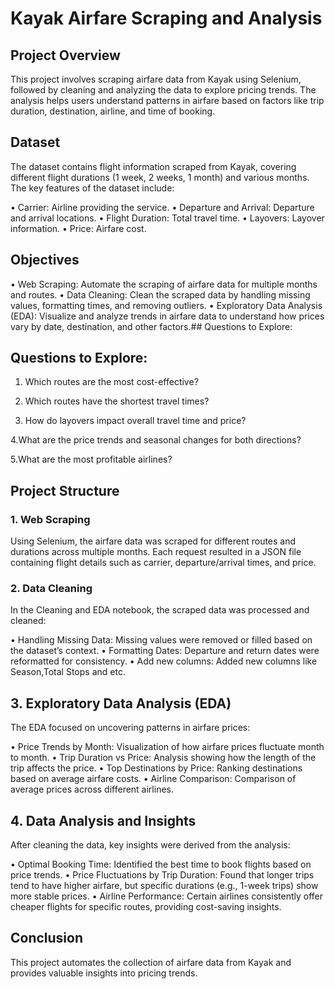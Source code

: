 # Kayak Airfare Scraping and Analysis

## Project Overview

This project involves scraping airfare data from Kayak using Selenium, followed by cleaning and analyzing the data to explore pricing trends. The analysis helps users understand patterns in airfare based on factors like trip duration, destination, airline, and time of booking.

## Dataset

The dataset contains flight information scraped from Kayak, covering different flight durations (1 week, 2 weeks, 1 month) and various months. The key features of the dataset include:

 • Carrier: Airline providing the service.
 • Departure and Arrival: Departure and arrival locations.
 • Flight Duration: Total travel time.
 • Layovers: Layover information.
 • Price: Airfare cost.

## Objectives

 • Web Scraping: Automate the scraping of airfare data for multiple months and routes.
 • Data Cleaning: Clean the scraped data by handling missing values, formatting times, and removing outliers.
 • Exploratory Data Analysis (EDA): Visualize and analyze trends in airfare data to understand how prices vary by date, destination, and other factors.## Questions to Explore:

## Questions to Explore:

1. Which routes are the most cost-effective?

2. Which routes have the shortest travel times?

3. How do layovers impact overall travel time and price?

4.What are the price trends and seasonal changes for both directions?

5.What are the most profitable airlines?

## Project Structure

### 1. Web Scraping

Using Selenium, the airfare data was scraped for different routes and durations across multiple months. Each request resulted in a JSON file containing flight details such as carrier, departure/arrival times, and price.

### 2. Data Cleaning

In the Cleaning and EDA notebook, the scraped data was processed and cleaned:

 • Handling Missing Data: Missing values were removed or filled based on the dataset’s context.
 • Formatting Dates: Departure and return dates were reformatted for consistency.
 • Add new columns: Added new columns like Season,Total Stops and etc.

## 3. Exploratory Data Analysis (EDA)

The EDA focused on uncovering patterns in airfare prices:

 • Price Trends by Month: Visualization of how airfare prices fluctuate month to month.
 • Trip Duration vs Price: Analysis showing how the length of the trip affects the price.
 • Top Destinations by Price: Ranking destinations based on average airfare costs.
 • Airline Comparison: Comparison of average prices across different airlines.

## 4. Data Analysis and Insights

After cleaning the data, key insights were derived from the analysis:

 • Optimal Booking Time: Identified the best time to book flights based on price trends.
 • Price Fluctuations by Trip Duration: Found that longer trips tend to have higher airfare, but specific durations (e.g., 1-week trips) show more stable prices.
 • Airline Performance: Certain airlines consistently offer cheaper flights for specific routes, providing cost-saving insights.

## Conclusion

This project automates the collection of airfare data from Kayak and provides valuable insights into pricing trends.
